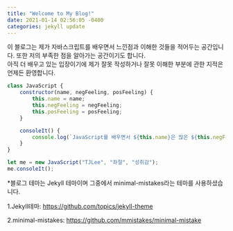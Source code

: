 ```yaml
---
title: "Welcome to My Blog!"
date: 2021-01-14 02:56:05 -0400
categories: jekyll update
---
```

이 블로그는 제가 자바스크립트를 배우면서 느낀점과 이해한 것들을 적어두는 공간입니다. 또한 저의 부족한 점을 알아가는 공간이기도 합니다.   
아직 더 배우고 있는 입장이기에 제가 잘못 작성하거나 잘못 이해한 부분에 관한 지적은 언제든 환영합니다.

```js
class JavaScript {
    constructor(name, negFeeling, posFeeling) {
        this.name = name;
        this.negFeeling = negFeeling;
        this.posFeeling = posFeeling;
    } 

    consoleIt() {
        console.log(`JavaScript를 배우면서 ${this.name}은 많은 ${this.negFeeling}을 느낀다. 하지만 해냈을때는 큰 ${this.posFeeling}을 느낀다.`);
    }
}

let me = new JavaScript("TJLee", "좌절", "성취감");
me.consoleIt();
```

*블로그 테마는 Jekyll 테마이며 그중에서 minimal-mistakes라는 테마를 사용하셨습니다.
   
1.Jekyll테마: <https://github.com/topics/jekyll-theme>
   
2.minimal-mistakes: <https://github.com/mmistakes/minimal-mistake>
